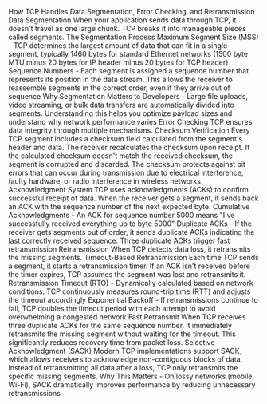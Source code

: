 How TCP Handles Data Segmentation, Error Checking, and Retransmission
Data Segmentation
When your application sends data through TCP, it doesn't travel as one large chunk. TCP breaks it into manageable pieces called segments.
The Segmentation Process
Maximum Segment Size (MSS) - TCP determines the largest amount of data that can fit in a single segment, typically 1460 bytes for standard Ethernet networks (1500 byte MTU minus 20 bytes for IP header minus 20 bytes for TCP header)
Sequence Numbers - Each segment is assigned a sequence number that represents its position in the data stream. This allows the receiver to reassemble segments in the correct order, even if they arrive out of sequence
Why Segmentation Matters to Developers - Large file uploads, video streaming, or bulk data transfers are automatically divided into segments. Understanding this helps you optimize payload sizes and understand why network performance varies
Error Checking
TCP ensures data integrity through multiple mechanisms.
Checksum Verification
Every TCP segment includes a checksum field calculated from the segment's header and data. The receiver recalculates the checksum upon receipt. If the calculated checksum doesn't match the received checksum, the segment is corrupted and discarded.
The checksum protects against bit errors that can occur during transmission due to electrical interference, faulty hardware, or radio interference in wireless networks.
Acknowledgment System
TCP uses acknowledgments (ACKs) to confirm successful receipt of data. When the receiver gets a segment, it sends back an ACK with the sequence number of the next expected byte.
Cumulative Acknowledgments - An ACK for sequence number 5000 means "I've successfully received everything up to byte 5000"
Duplicate ACKs - If the receiver gets segments out of order, it sends duplicate ACKs indicating the last correctly received sequence. Three duplicate ACKs trigger fast retransmission
Retransmission
When TCP detects data loss, it retransmits the missing segments.
Timeout-Based Retransmission
Each time TCP sends a segment, it starts a retransmission timer. If an ACK isn't received before the timer expires, TCP assumes the segment was lost and retransmits it.
Retransmission Timeout (RTO) - Dynamically calculated based on network conditions. TCP continuously measures round-trip time (RTT) and adjusts the timeout accordingly
Exponential Backoff - If retransmissions continue to fail, TCP doubles the timeout period with each attempt to avoid overwhelming a congested network
Fast Retransmit
When TCP receives three duplicate ACKs for the same sequence number, it immediately retransmits the missing segment without waiting for the timeout. This significantly reduces recovery time from packet loss.
Selective Acknowledgment (SACK)
Modern TCP implementations support SACK, which allows receivers to acknowledge non-contiguous blocks of data. Instead of retransmitting all data after a loss, TCP only retransmits the specific missing segments.
Why This Matters - On lossy networks (mobile, Wi-Fi), SACK dramatically improves performance by reducing unnecessary retransmissions
